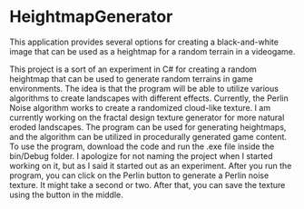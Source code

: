# HeightmapGenerator
This application provides several options for creating a black-and-white image that can be used as a heightmap for a random terrain in a videogame.

This project is a sort of an experiment in C# for creating a random heightmap that can be used to generate random terrains in game environments. The idea is that the program will be able to utilize various algorithms to create landscapes with different effects. Currently, the Perlin Noise algorithm works to create a randomized cloud-like texture. I am currently working on the fractal design texture generator for more natural eroded landscapes.
The program can be used for generating heightmaps, and the algorithm can be utilized in procedurally generated game content. To use the program, download the code and run the .exe file inside the bin/Debug folder. I apologize for not naming the project when I started working on it, but as I said it started out as an experiment. After you run the program, you can click on the Perlin button to generate a Perlin noise texture. It might take a second or two. After that, you can save the texture using the button in the middle.
